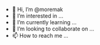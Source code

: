 - 👋 Hi, I’m @moremak
- 👀 I’m interested in ...
- 🌱 I’m currently learning ...
- 💞️ I’m looking to collaborate on ...
- 📫 How to reach me ...

<!---
moremak/moremak is a ✨ special ✨ repository because its `README.md` (this file) appears on your GitHub profile.
You can click the Preview link to take a look at your changes.
--->
